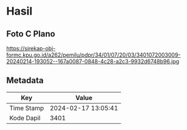 # Hasil

## Foto C Plano

https://sirekap-obj-formc.kpu.go.id/a262/pemilu/pdpr/34/01/07/20/03/3401072003009-20240214-193052--167a0087-0848-4c28-a2c3-9932d6748b96.jpg


## Metadata

| Key        | Value               |
| ---------- | ------------------- |
| Time Stamp | 2024-02-17 13:05:41 |
| Kode Dapil | 3401                |



